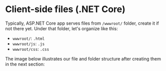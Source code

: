 # Client-side files (.NET Core)

Typically, ASP.NET Core app serves files from `/wwwroot/` folder, create it if not there yet. Under that folder, let's organize like this:

- `wwwroot/`: `.html`
- `wwwroot/js`: `.js`
- `wwwroot/css`: `.css`

The image below illustrates our file and folder structure after creating them in the next section: